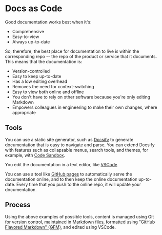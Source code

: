 # Docs as Code

Good documentation works best when it's:

*  Comprehensive
*  Easy-to-view
*  Always up-to-date

So, therefore, the best place for documentation to live is within the corresponding repo -- the repo of the product or service that it documents. This means that the documentation is:

*  Version-controlled
*  Easy to keep up-to-date
*  Has a low editing overhead
*  Removes the need for context-switching
*  Easy to view both online and offline
*  You don't have to rely on other software because you're only editing Markdown
*  Empowers colleagues in engineering to make their own changes, where appropriate

## Tools

You can use a static site generator, such as [Docsify](https://docsify.js.org/#/) to generate documentation that is easy to navigate and parse. You can extend Docsify with features such as collapsable menus, search tools, and themes, for example, with [Code Sandbox](https://jhildenbiddle.github.io/docsify-themeable/#/introduction).

You edit the documentation in a text editor, like [VSCode](https://code.visualstudio.com/). 

You can use a tool like [GitHub pages](https://pages.github.com/) to automatically serve the documentation online, and to then keep the online documentation up-to-date. Every time that you push to the online repo, it will update your documentation.

## Process

Using the above examples of possible tools, content is managed using Git for version control, maintained in Markdown files, formatted using ["GitHub Flavored Markdown" (GFM)](https://github.github.com/gfm/), and edited using VSCode.
